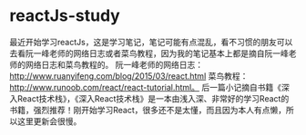 # reactJs-study
  最近开始学习reactJs，这是学习笔记，笔记可能有点混乱，看不习惯的朋友可以去看阮一峰老师的网络日志或者菜鸟教程，因为我的笔记基本上都是摘自阮一峰老师的网络日志和菜鸟教程的。
  阮一峰老师的网络日志：http://www.ruanyifeng.com/blog/2015/03/react.html 菜鸟教程：http://www.runoob.com/react/react-tutorial.html。
  后一篇小记摘自书籍《深入React技术栈》，《深入React技术栈》是一本由浅入深、非常好的学习React的书籍，强烈推荐！刚开始学习React，很多还不是太懂，而且因为本人有点懒，所以这里更新会很慢。
